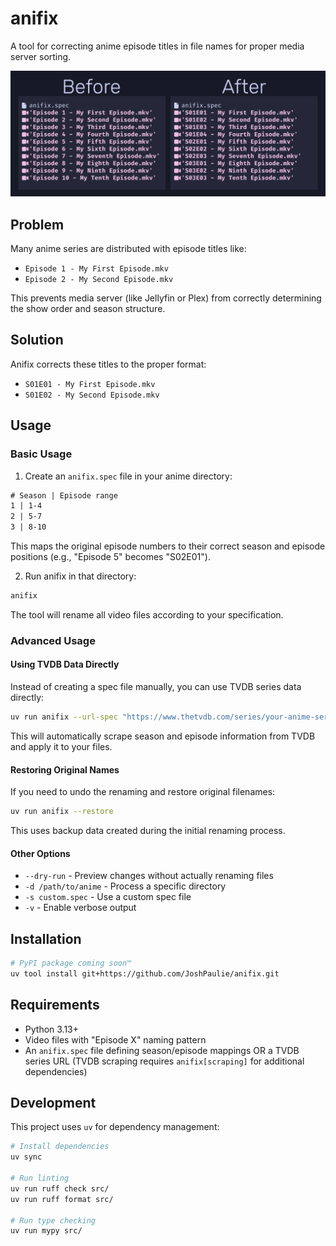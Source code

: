 # anifix

A tool for correcting anime episode titles in file names for proper media server sorting.

![banner](assets/readme/banner.png)

## Problem

Many anime series are distributed with episode titles like:

- `Episode 1 - My First Episode.mkv`
- `Episode 2 - My Second Episode.mkv`

This prevents media server (like Jellyfin or Plex) from correctly determining the show order and season structure.

## Solution

Anifix corrects these titles to the proper format:

- `S01E01 - My First Episode.mkv`
- `S01E02 - My Second Episode.mkv`

## Usage

### Basic Usage

1. Create an `anifix.spec` file in your anime directory:
```txt
# Season | Episode range
1 | 1-4
2 | 5-7
3 | 8-10
```

This maps the original episode numbers to their correct season and episode positions (e.g., "Episode 5" becomes "S02E01").

2. Run anifix in that directory:
```bash
anifix
```

The tool will rename all video files according to your specification.

### Advanced Usage

#### Using TVDB Data Directly

Instead of creating a spec file manually, you can use TVDB series data directly:

```bash
uv run anifix --url-spec "https://www.thetvdb.com/series/your-anime-series"
```

This will automatically scrape season and episode information from TVDB and apply it to your files.

#### Restoring Original Names

If you need to undo the renaming and restore original filenames:

```bash
uv run anifix --restore
```

This uses backup data created during the initial renaming process.

#### Other Options

- `--dry-run` - Preview changes without actually renaming files
- `-d /path/to/anime` - Process a specific directory
- `-s custom.spec` - Use a custom spec file
- `-v` - Enable verbose output

## Installation

```bash
# PyPI package coming soon™
uv tool install git+https://github.com/JoshPaulie/anifix.git
```

## Requirements

- Python 3.13+
- Video files with "Episode X" naming pattern
- An `anifix.spec` file defining season/episode mappings OR a TVDB series URL (TVDB scraping requires `anifix[scraping]` for additional dependencies)

## Development

This project uses `uv` for dependency management:

```bash
# Install dependencies
uv sync

# Run linting
uv run ruff check src/
uv run ruff format src/

# Run type checking
uv run mypy src/
```
